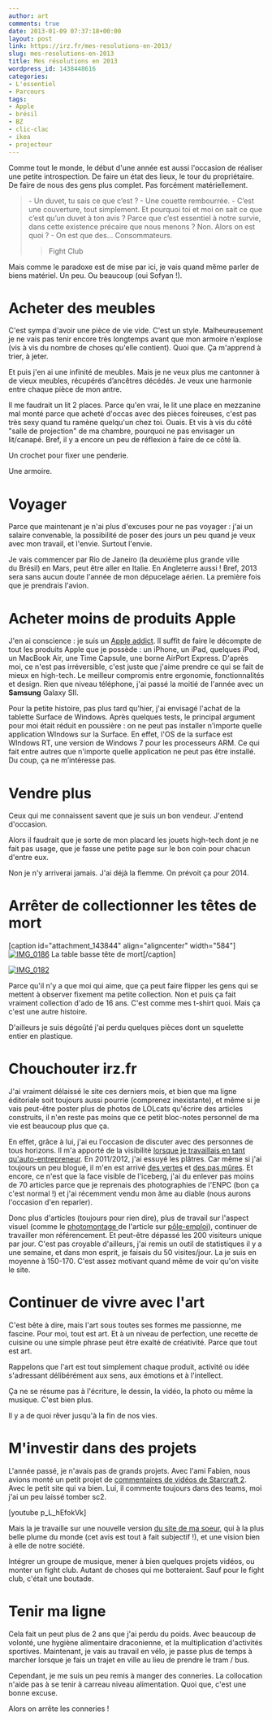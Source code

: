```yaml
---
author: art
comments: true
date: 2013-01-09 07:37:18+00:00
layout: post
link: https://irz.fr/mes-resolutions-en-2013/
slug: mes-resolutions-en-2013
title: Mes résolutions en 2013
wordpress_id: 1438448616
categories:
- L'essentiel
- Parcours
tags:
- Apple
- brésil
- BZ
- clic-clac
- ikea
- projecteur
---
```


Comme tout le monde, le début d'une année est aussi l'occasion de réaliser une petite introspection. De faire un état des lieux, le tour du propriétaire. De faire de nous des gens plus complet. Pas forcément matériellement.



<blockquote>- Un duvet, tu sais ce que c’est ?
- Une couette rembourrée.
- C’est une couverture, tout simplement. Et pourquoi toi et moi on sait ce que c’est qu’un duvet à ton avis ? Parce que c’est essentiel à notre survie, dans cette existence précaire que nous menons ? Non. Alors on est quoi ?
- On est que des... Consommateurs.

> 
> Fight Club
> 
> 
</blockquote>



Mais comme le paradoxe est de mise par ici, je vais quand même parler de biens matériel. Un peu. Ou beaucoup (oui Sofyan !).





# Acheter des meubles



C'est sympa d'avoir une pièce de vie vide. C'est un style. Malheureusement je ne vais pas tenir encore très longtemps avant que mon armoire n'explose (vis à vis du nombre de choses qu'elle contient). Quoi que. Ça m'apprend à trier, à jeter.

Et puis j'en ai une infinité de meubles. Mais je ne veux plus me cantonner à de vieux meubles, récupérés d’ancêtres décédés. Je veux une harmonie entre chaque pièce de mon antre.

Il me faudrait un lit 2 places. Parce qu'en vrai, le lit une place en mezzanine mal monté parce que acheté d'occas avec des pièces foireuses, c'est pas très sexy quand tu ramène quelqu'un chez toi. Ouais. Et vis à vis du côté "salle de projection" de ma chambre, pourquoi ne pas envisager un lit/canapé. Bref, il y a encore un peu de réflexion à faire de ce côté là.

Un crochet pour fixer une penderie.

Une armoire.



# Voyager



Parce que maintenant je n'ai plus d'excuses pour ne pas voyager : j'ai un salaire convenable, la possibilité de poser des jours un peu quand je veux avec mon travail, et l'envie. Surtout l'envie.

Je vais commencer par Rio de Janeiro (la deuxième plus grande ville du Brésil) en Mars, peut être aller en Italie. En Angleterre aussi ! Bref, 2013 sera sans aucun doute l'année de mon dépucelage aérien. La première fois que je prendrais l'avion.



# Acheter moins de produits Apple



J'en ai conscience : je suis un [Apple addict](https://irz.fr/). Il suffit de faire le décompte de tout les produits Apple que je possède : un iPhone, un iPad, quelques iPod, un MacBook Air, une Time Capsule, une borne AirPort Express. D'après moi, ce n'est pas irréversible, c'est juste que j'aime prendre ce qui se fait de mieux en high-tech. Le meilleur compromis entre ergonomie, fonctionnalités et design. Rien que niveau téléphone, j'ai passé la moitié de l'année avec un **Samsung** Galaxy SII.

Pour la petite histoire, pas plus tard qu'hier, j'ai envisagé l'achat de la tablette Surface de Windows. Après quelques tests, le principal argument pour moi était réduit en poussière : on ne peut pas installer n'importe quelle application WIndows sur la Surface. En effet, l'OS de la surface est WIndows RT, une version de Windows 7 pour les processeurs ARM. Ce qui fait entre autres que n'importe quelle application ne peut pas être installé. Du coup, ça ne m’intéresse pas.



# Vendre plus



Ceux qui me connaissent savent que je suis un bon vendeur. J'entend d'occasion.

Alors il faudrait que je sorte de mon placard les jouets high-tech dont je ne fait pas usage, que je fasse une petite page sur le bon coin pour chacun d'entre eux.

Non je n'y arriverai jamais. J'ai déjà la flemme. On prévoit ça pour 2014.



# Arrêter de collectionner les têtes de mort



[caption id="attachment_143844" align="aligncenter" width="584"][![IMG_0186](https://static.irz.fr/2013/01/IMG_0186-1024x682.jpg)](https://static.irz.fr/2013/01/IMG_0186.jpg) La table basse tête de mort[/caption]



[![IMG_0182](https://static.irz.fr/2013/01/IMG_0182-1024x682.jpg)](https://static.irz.fr/2013/01/IMG_0182.jpg)



Parce qu'il n'y a que moi qui aime, que ça peut faire flipper les gens qui se mettent à observer fixement ma petite collection. Non et puis ça fait vraiment collection d'ado de 16 ans. C'est comme mes t-shirt quoi. Mais ça c'est une autre histoire.

D'ailleurs je suis dégoûté j'ai perdu quelques pièces dont un squelette entier en plastique.



# Chouchouter irz.fr



J'ai vraiment délaissé le site ces derniers mois, et bien que ma ligne éditoriale soit toujours aussi pourrie (comprenez inexistante), et même si je vais peut-être poster plus de photos de LOLcats qu'écrire des articles construits, il n'en reste pas moins que ce petit bloc-notes personnel de ma vie est beaucoup plus que ça.

En effet, grâce à lui, j'ai eu l'occasion de discuter avec des personnes de tous horizons. Il m'a apporté de la visibilité [lorsque je travaillais en tant qu'auto-entrepreneur](http://arthurlacoste.com). En 2011/2012, j'ai essuyé les plâtres. Car même si j'ai toujours un peu blogué, il m'en est arrivé [des vertes](https://irz.fr/diffamation-crocus-charancieu) et [des pas mûres](https://irz.fr/coup-de-gueule-contre-le-micro-casque-bluetooth-h-ear-de-halterrego). Et encore, ce n'est que la face visible de l'iceberg, j'ai du enlever pas moins de 70 articles parce que je reprenais des photographies de l'ENPC (bon ça c'est normal !) et j'ai récemment vendu mon âme au diable (nous aurons l'occasion d'en reparler).

Donc plus d'articles (toujours pour rien dire), plus de travail sur l'aspect visuel (comme le [photomontage ](https://static.irz.fr/2012/04/pole-emploi-superpower-1000x288.png)de l'article sur [pôle-emploi](https://irz.fr/pole-emploi-superpower-le-moyen-ultime-pour-trouver-du-travail)), continuer de travailler mon référencement. Et peut-être dépassé les 200 visiteurs unique par jour. C'est pas croyable d'ailleurs, j'ai remis un outil de statistiques il y a une semaine, et dans mon esprit, je faisais du 50 visites/jour. La je suis en moyenne à 150-170. C'est assez motivant quand même de voir qu'on visite le site.



# Continuer de vivre avec l'art



C'est bête à dire, mais l'art sous toutes ses formes me passionne, me fascine. Pour moi, tout est art. Et à un niveau de perfection, une recette de cuisine ou une simple phrase peut être exalté de créativité. Parce que tout est art.

Rappelons que l'art est tout simplement chaque produit, activité ou idée s'adressant délibérément aux sens, aux émotions et à l'intellect.

Ça ne se résume pas à l'écriture, le dessin, la vidéo, la photo ou même la musique. C'est bien plus.

Il y a de quoi rêver jusqu'à la fin de nos vies.



# M'investir dans des projets



L'année passé, je n'avais pas de grands projets. Avec l'ami Fabien, nous avions monté un petit projet de [commentaires de vidéos de Starcraft 2](http://missclick.irz.fr). Avec le petit site qui va bien. Lui, il commente toujours dans des teams, moi j'ai un peu laissé tomber sc2.

[youtube p_L_hEfokVk]

Mais la je travaille sur une nouvelle version [du site de ma soeur](http://lucie.irz.fr), qui à la plus belle plume du monde (cet avis est tout à fait subjectif !), et une vision bien à elle de notre société.

Intégrer un groupe de musique, mener à bien quelques projets vidéos, ou monter un fight club. Autant de choses qui me botteraient. Sauf pour le fight club, c'était une boutade.



# Tenir ma ligne



Cela fait un peut plus de 2 ans que j'ai perdu du poids. Avec beaucoup de volonté, une hygiène alimentaire draconienne, et la multiplication d'activités sportives. Maintenant, je vais au travail en vélo, je passe plus de temps à marcher lorsque je fais un trajet en ville au lieu de prendre le tram / bus.

Cependant, je me suis un peu remis à manger des conneries. La collocation n'aide pas à se tenir à carreau niveau alimentation. Quoi que, c'est une bonne excuse.

Alors on arrête les conneries !


